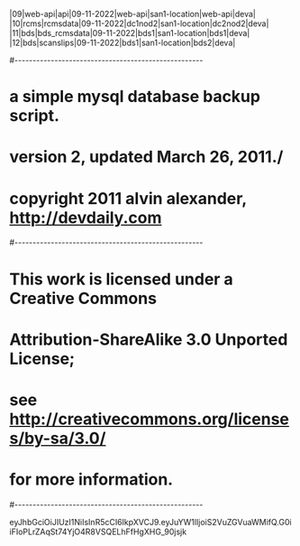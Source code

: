 |09|web-api|api|09-11-2022|web-api|san1-location|web-api|deva|
|10|rcms|rcmsdata|09-11-2022|dc1nod2|san1-location|dc2nod2|deva|
|11|bds|bds_rcmsdata|09-11-2022|bds1|san1-location|bds1|deva|
|12|bds|scanslips|09-11-2022|bds1|san1-location|bds2|deva|

#----------------------------------------------------

# a simple mysql database backup script.

# version 2, updated March 26, 2011./

# copyright 2011 alvin alexander, http://devdaily.com

#----------------------------------------------------

# This work is licensed under a Creative Commons

# Attribution-ShareAlike 3.0 Unported License;

# see http://creativecommons.org/licenses/by-sa/3.0/

# for more information.

#----------------------------------------------------

eyJhbGciOiJIUzI1NiIsInR5cCI6IkpXVCJ9.eyJuYW1lIjoiS2VuZGVuaWMifQ.G0iiFIoPLrZAqSt74YjO4R8VSQELhFfHgXHG_90jsjk
